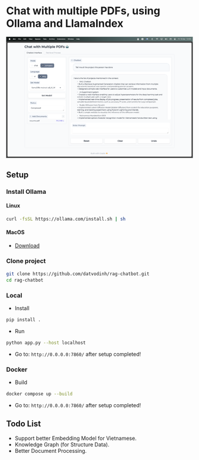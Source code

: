 # Chat with multiple PDFs, using Ollama and LlamaIndex

![alt text](assets/demo.png)

## Setup

### Install Ollama

#### Linux

```bash
curl -fsSL https://ollama.com/install.sh | sh
```

#### MacOS

- [Download](https://ollama.com/)

### Clone project

```bash
git clone https://github.com/datvodinh/rag-chatbot.git
cd rag-chatbot
```

### Local

- Install

```bash
pip install .
```

- Run

```bash
python app.py --host localhost
```

- Go to: `http://0.0.0.0:7860/` after setup completed!

### Docker

- Build

```bash
docker compose up --build
```

- Go to: `http://0.0.0.0:7860/` after setup completed!

## Todo List

- Support better Embedding Model for Vietnamese.
- Knowledge Graph (for Structure Data).
- Better Document Processing.
